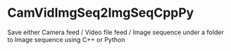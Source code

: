 # CamVidImgSeq2ImgSeqCppPy
Save either Camera feed / Video file feed / Image sequence under a folder to Image sequence using C++ or Python
